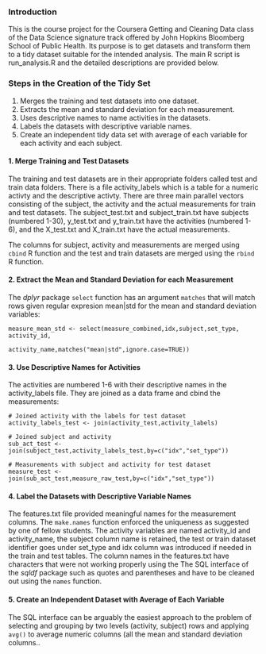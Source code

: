 ### Introduction

This is the course project for the Coursera Getting and Cleaning Data class
of the Data Science signature track offered by John Hopkins Bloomberg School 
of Public Health. Its purpose is to get datasets and transform them to a tidy 
dataset suitable for the intended analysis. The main R script is run_analysis.R
and the detailed descriptions are provided below. 

### Steps in the Creation of the Tidy Set

1. Merges the training and test datasets into one dataset.
2. Extracts the mean and standard deviation for each measurement.
3. Uses descriptive names to name activities in the datasets.
4. Labels the datasets with descriptive variable names.
5. Create an independent tidy data set with average of each variable
   for each activity and each subject.


#### 1. Merge Training and Test Datasets

The training and test datasets are in their appropriate folders called test and
train data folders. There is a file activity_labels which is a table for a
numeric activty and the descriptive activty. There are three main parallel
vectors consisting of the subject, the activity and the actual measurements
for train and test datasets. The subject_test.txt and subject_train.txt have
subjects (numbered 1-30), y_test.txt and y_train.txt have the activities
(numbered 1-6), and the X_test.txt and X_train.txt have the actual measurements.

The columns for subject, activity and measurements are merged using `cbind` R
function and the test and train datasets are merged using the `rbind` R function.

#### 2. Extract the Mean and Standard Deviation for each Measurement

The *dplyr* package `select` function has an argument `matches` that will
match rows given regular expresion mean|std for the mean and standard deviation
variables:
  
```
measure_mean_std <- select(measure_combined,idx,subject,set_type, activity_id,
                           activity_name,matches("mean|std",ignore.case=TRUE))
```

#### 3. Use Descriptive Names for Activities

The activities are numbered 1-6 with their descriptive names in the 
activity_labels file. They are joined as a data frame and cbind the 
measurements:

```
# Joined activity with the labels for test dataset
activity_labels_test <- join(activity_test,activity_labels)

# Joined subject and activity
sub_act_test <- join(subject_test,activity_labels_test,by=c("idx","set_type"))

# Measurements with subject and activity for test dataset
measure_test <- join(sub_act_test,measure_raw_test,by=c("idx","set_type"))
```

#### 4. Label the Datasets with Descriptive Variable Names

The features.txt file provided meaningful names for the measurement columns.
The `make.names` function enforced the uniqueness as suggested by one of
fellow students. The activity variables are named activity_id and activity_name,
the subject column name is retained, the test or train dataset identifier goes 
under set_type and idx column was introduced if needed in the train and test 
tables. The column names in the features.txt have characters that were not
working properly using the The SQL interface of the *sqldf* package such as 
quotes and parentheses and have to be cleaned out using the `names` function.

#### 5. Create an Independent Dataset with Average of Each Variable

The SQL interface can be arguably the easiest approach to the problem of
selecting and grouping by two levels (activity, subject) rows and applying
`avg()` to average numeric columns (all the mean and standard deviation columns..
